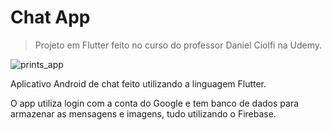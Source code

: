 # Chat App

> Projeto em Flutter feito no curso do professor Daniel Ciolfi na Udemy.

![prints_app](https://user-images.githubusercontent.com/27299282/75033337-70539500-5489-11ea-819e-80967efbc774.jpg)

Aplicativo Android de chat feito utilizando a linguagem Flutter.

O app utiliza login com a conta do Google e tem banco de dados para armazenar as mensagens e imagens, tudo utilizando o Firebase.
